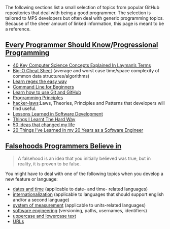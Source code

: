 The following sections list a small selection of topics from popular GitHub repositories that deal with being a good programmer.
The selection is tailored to MPS developers but often deal with generic programming topics. Because of the
sheer amount of linked information, this page is meant to be a reference.

## [Every Programmer Should Know](https://github.com/mtdvio/every-programmer-should-know)/[Progressional Programming](https://github.com/charlax/professional-programming)

- [40 Key Computer Science Concepts Explained In Layman’s Terms](https://carlcheo.com/compsci)
- [Big-O Cheat Sheet](https://www.bigocheatsheet.com/) (average and worst case time/space complexity of common data structures/algorithms)
- [Learn regex the easy way](https://github.com/ziishaned/learn-regex)
- [Command Line for Beginners](https://www.freecodecamp.org/news/command-line-for-beginners/)
- [Learn how to use Git and GitHub](https://www.deployhq.com/git)
- [Programming Principles](https://github.com/webpro/programming-principles)
- [hacker-laws](https://github.com/dwmkerr/hacker-laws):Laws, Theories, Principles and Patterns that developers will find useful.
- [Lessons Learned in Software Development](https://henrikwarne.com/2015/04/16/lessons-learned-in-software-development/)
- [Things I Learnt The Hard Way](https://blog.juliobiason.me/thoughts/things-i-learnt-the-hard-way/)
- [50 ideas that changed my life](https://perell.com/essay/50-ideas-that-changed-my-life/)
- [20 Things I’ve Learned in my 20 Years as a Software Engineer](https://www.simplethread.com/20-things-ive-learned-in-my-20-years-as-a-software-engineer/)

## [Falsehoods Programmers Believe in](https://github.com/kdeldycke/awesome-falsehood)

> A falsehood is an idea that you initially believed was true, but in reality, it is proven to be false.

You might have to deal with one of the following topics when you develop a new feature or language:

- [dates and time](https://github.com/kdeldycke/awesome-falsehood#dates-and-time) (applicable to date- and time- related languages)
- [internationalization](https://github.com/kdeldycke/awesome-falsehood#internationalization) (applicable to languages that should support english and/or a second language)
- [system of measurement](https://www.stevemoser.org/posts/dev/falsehoods-programmers-believe-about-systems-of-measurement.html) (applicable to units-related languages)
- [software engineering](https://github.com/kdeldycke/awesome-falsehood#software-engineering) (versioning, paths, usernames, identifiers)
- [uppercase and lowercase text](https://www.b-list.org/weblog/2018/nov/26/case/)
- [URLs](https://www.netmeister.org/blog/urls.html)